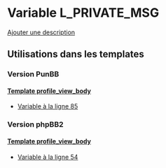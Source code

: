 # Variable L_PRIVATE_MSG
[Ajouter une description](https://fa-tvars.appspot.com/var/L_PRIVATE_MSG)

## Utilisations dans les templates

### Version PunBB

#### [Template profile_view_body](punbb/profile_view_body.md)
* [Variable &agrave; la ligne 85](../punbb/profile_view_body.tpl#L85)

### Version phpBB2

#### [Template profile_view_body](subsilver/profile_view_body.md)
* [Variable &agrave; la ligne 54](../subsilver/profile_view_body.tpl#L54)